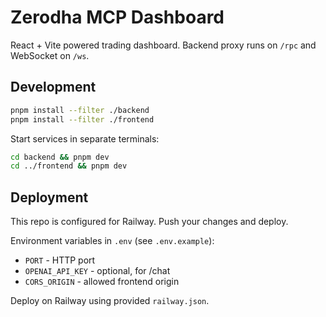 # Zerodha MCP Dashboard

React + Vite powered trading dashboard. Backend proxy runs on `/rpc` and WebSocket on `/ws`.

## Development

```bash
pnpm install --filter ./backend
pnpm install --filter ./frontend
```

Start services in separate terminals:

```bash
cd backend && pnpm dev
cd ../frontend && pnpm dev
```

## Deployment

This repo is configured for Railway. Push your changes and deploy.

Environment variables in `.env` (see `.env.example`):

- `PORT` - HTTP port
- `OPENAI_API_KEY` - optional, for /chat
- `CORS_ORIGIN` - allowed frontend origin

Deploy on Railway using provided `railway.json`.
